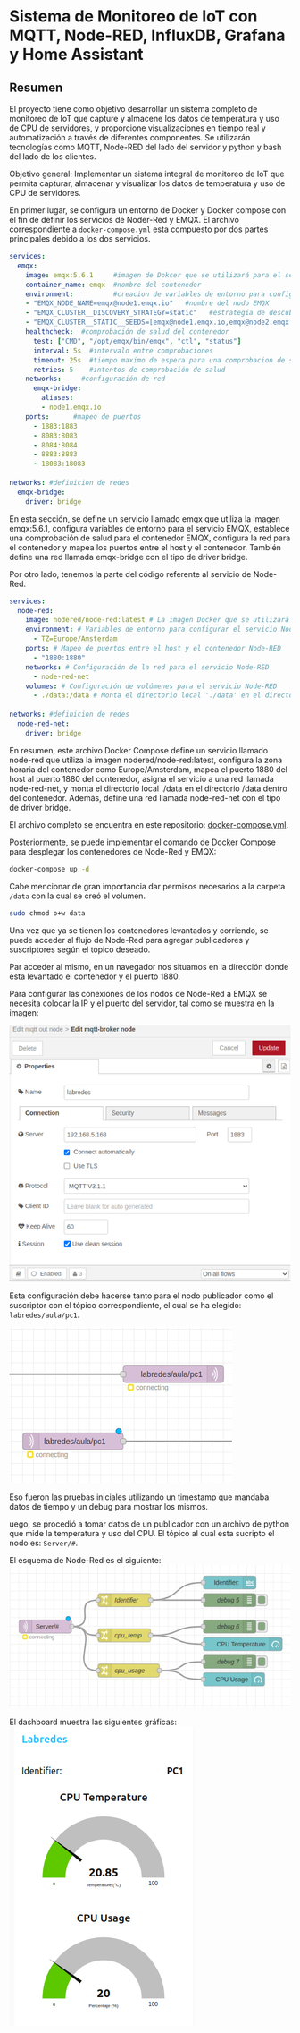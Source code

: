 # Sistema de Monitoreo de IoT con MQTT, Node-RED, InfluxDB, Grafana y Home Assistant

## Resumen

El proyecto tiene como objetivo desarrollar un sistema completo de monitoreo de IoT que capture y almacene los datos de temperatura y uso de CPU de servidores, y proporcione visualizaciones en tiempo real y automatización a través de diferentes componentes. Se utilizarán tecnologías como MQTT, Node-RED del lado del servidor y python y bash del lado de los clientes.

Objetivo general: Implementar un sistema integral de monitoreo de IoT que permita capturar, almacenar y visualizar los datos de temperatura y uso de CPU de servidores.

En primer lugar, se configura un entorno de Docker y Docker compose con el fin de definir los servicios de Noder-Red y EMQX.
El archivo correspondiente a `docker-compose.yml` esta compuesto por dos partes principales debido a los dos servicios.

```yml
services:
  emqx:
    image: emqx:5.6.1     #imagen de Dokcer que se utilizará para el servicio
    container_name: emqx  #nombre del contenedor
    environment:          #creacion de variables de entorno para configurar el servicio
    - "EMQX_NODE_NAME=emqx@node1.emqx.io"   #nombre del nodo EMQX
    - "EMQX_CLUSTER__DISCOVERY_STRATEGY=static"   #estrategia de descubrimiento de clúster EMQX
    - "EMQX_CLUSTER__STATIC__SEEDS=[emqx@node1.emqx.io,emqx@node2.emqx.io]"   #nodos semilla del clúster EMQX
    healthcheck:  #comprobación de salud del contenedor
      test: ["CMD", "/opt/emqx/bin/emqx", "ctl", "status"]
      interval: 5s  #intervalo entre comprobaciones
      timeout: 25s  #tiempo maximo de espera para una comprobacion de salud
      retries: 5    #intentos de comprobación de salud
    networks:     #configuración de red
      emqx-bridge:
        aliases:
        - node1.emqx.io
    ports:      #mapeo de puertos
      - 1883:1883
      - 8083:8083
      - 8084:8084
      - 8883:8883
      - 18083:18083 

networks: #definicion de redes
  emqx-bridge:
    driver: bridge
```
En esta sección, se define un servicio llamado emqx que utiliza la imagen emqx:5.6.1, configura variables de entorno para el servicio EMQX, establece una comprobación de salud para el contenedor EMQX, configura la red para el contenedor y mapea los puertos entre el host y el contenedor. También define una red llamada emqx-bridge con el tipo de driver bridge.

Por otro lado, tenemos la parte del código referente al servicio de Node-Red.
```yml
services:
  node-red:
    image: nodered/node-red:latest # La imagen Docker que se utilizará para el servicio Node-RED, en este caso, la última versión disponible de Node-RED
    environment: # Variables de entorno para configurar el servicio Node-RED
      - TZ=Europe/Amsterdam
    ports: # Mapeo de puertos entre el host y el contenedor Node-RED
      - "1880:1880"
    networks: # Configuración de la red para el servicio Node-RED
      - node-red-net
    volumes: # Configuración de volúmenes para el servicio Node-RED
      - ./data:/data # Monta el directorio local './data' en el directorio '/data' dentro del contenedor

networks: #definicion de redes
  node-red-net:
    driver: bridge
```
En resumen, este archivo Docker Compose define un servicio llamado node-red que utiliza la imagen nodered/node-red:latest, configura la zona horaria del contenedor como Europe/Amsterdam, mapea el puerto 1880 del host al puerto 1880 del contenedor, asigna el servicio a una red llamada node-red-net, y monta el directorio local ./data en el directorio /data dentro del contenedor. Además, define una red llamada node-red-net con el tipo de driver bridge.

El archivo completo se encuentra en este repositorio: [docker-compose.yml](https://github.com/andresbuten2002/TCP_BKN/blob/main/actividades_dani_08052024/actividad_1/docker-compose.yml).

Posteriormente, se puede implementar el comando de Docker Compose para desplegar los contenedores de Node-Red y EMQX:
```bash
docker-compose up -d
```
Cabe mencionar de gran importancia dar permisos necesarios a la carpeta `/data` con la cual se creó el volumen.
```bash
sudo chmod o+w data
```

Una vez que ya se tienen los contenedores levantados y corriendo, se puede acceder al flujo de Node-Red para agregar publicadores y suscriptores según el tópico deseado.

Par acceder al mismo, en un navegador nos situamos en la dirección donde esta levantado el contenedor y el puerto 1880.

Para configurar las conexiones de los nodos de Node-Red a EMQX se necesita colocar la IP y el puerto del servidor, tal como se muestra en la imagen:

![Imagen de conexión a Broker](images/conexion.png)

Esta configuración debe hacerse tanto para el nodo publicador como el suscriptor con el tópico correspondiente, el cual se ha elegido: `labredes/aula/pc1`.

![Nodos_pub_sub](images/nodos_out_inp.png)

Eso fueron las pruebas iniciales utilizando un timestamp que mandaba datos de tiempo y un debug para mostrar los mismos.

uego, se procedió a tomar datos de un publicador con un archivo de python que mide la temperatura y uso del CPU. El tópico al cual esta sucripto el nodo es: `Server/#`. 

El esquema de Node-Red es el siguiente:
![Esquema Node Red FINAL](images/node-red-final.png)

El dashboard muestra las siguientes gráficas:
![dashboard](images/dashboard.png)

